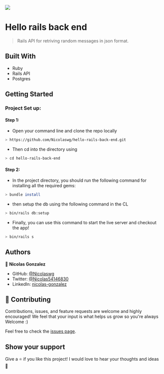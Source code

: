 <!-- @format -->

![](https://img.shields.io/badge/Microverse-blueviolet)

# Hello rails back end

> Rails API for retriving random messages in json format.

## Built With

- Ruby
- Rails API
- Postgres

## Getting Started

### Project Set up:

#### Step 1:

- Open your command line and clone the repo locally

```bash
> https://github.com/Nicolaswg/hello-rails-back-end.git
```

- Then cd into the directory using

```bash
> cd hello-rails-back-end
```

#### Step 2:

- In the project directory, you should run the following command for installing all the required gems:

```bash
> bundle install
```

- then setup the db using the following command in the CL

```bash
> bin/rails db:setup
```

- Finally, you can use this command to start the live server and checkout the app!

```bash
> bin/rails s
```

## Authors

👤 **Nicolas Gonzalez**

- GitHub: [@Nicolaswg](https://github.com/Nicolaswg)
- Twitter: [@Nicolas54146830](https://twitter.com/Nicolas54146830)
- LinkedIn: [nicolas-gonzalez](https://www.linkedin.com/in/nicolas-gonzalez-8623461a0/)

## 🤝 Contributing

Contributions, issues, and feature requests are welcome and highly encouraged!
We feel that your input is what helps us grow so you're always Welcome :)

Feel free to check the [issues page](../../issues/).

## Show your support

Give a ⭐️ if you like this project!
I would love to hear your thoughts and ideas 🖤
